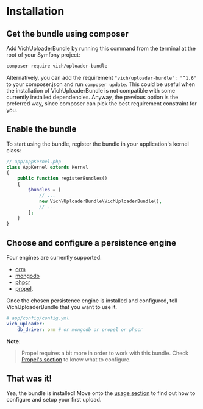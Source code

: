Installation
============

## Get the bundle using composer

Add VichUploaderBundle by running this command from the terminal at the root of
your Symfony project:

```bash
composer require vich/uploader-bundle
```

Alternatively, you can add the requirement `"vich/uploader-bundle": "^1.6"` to your composer.json and run `composer update`.
This could be useful when the installation of VichUploaderBundle is not compatible with some currently installed dependencies. Anyway, the previous option is the preferred way, since composer can pick the best requirement constraint for you.

## Enable the bundle

To start using the bundle, register the bundle in your application's kernel class:

```php
// app/AppKernel.php
class AppKernel extends Kernel
{
    public function registerBundles()
    {
        $bundles = [
            // ...
            new Vich\UploaderBundle\VichUploaderBundle(),
            // ...
        ];
    }
}
```


## Choose and configure a persistence engine

Four engines are currently supported:

  * [orm](http://www.doctrine-project.org/projects/orm.html)
  * [mongodb](http://doctrine-mongodb-odm.readthedocs.org/en/latest/)
  * [phpcr](http://doctrine-phpcr-odm.readthedocs.org/en/latest/)
  * [propel](http://propelorm.org/Propel/).

Once the chosen persistence engine is installed and configured, tell
VichUploaderBundle that you want to use it.

```yaml
# app/config/config.yml
vich_uploader:
    db_driver: orm # or mongodb or propel or phpcr
```

**Note:**

> Propel requires a bit more in order to work with this bundle. Check [Propel's
> section](propel.md) to know what to configure.


## That was it!

Yea, the bundle is installed! Move onto the [usage section](usage.md) to find out how
to configure and setup your first upload.
